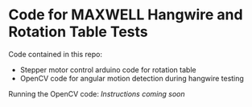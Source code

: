 # Code for MAXWELL Hangwire and Rotation Table Tests

Code contained in this repo:
- Stepper motor control arduino code for rotation table
- OpenCV code for angular motion detection during hangwire testing

Running the OpenCV code:
*Instructions coming soon*